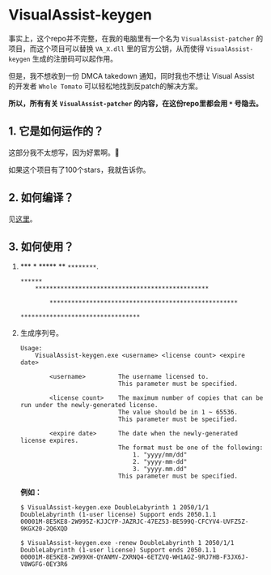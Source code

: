 # VisualAssist-keygen

事实上，这个repo并不完整，在我的电脑里有一个名为 `VisualAssist-patcher` 的项目，而这个项目可以替换 `VA_X.dll` 里的官方公钥，从而使得 `VisualAssist-keygen` 生成的注册码可以起作用。

但是，我不想收到一份 DMCA takedown 通知，同时我也不想让 Visual Assist 的开发者 `Whole Tomato` 可以轻松地找到反patch的解决方案。

__所以，所有有关 `VisualAssist-patcher` 的内容，在这份repo里都会用 `*` 号隐去。__

## 1. 它是如何运作的？

这部分我不太想写，因为好累啊。🤪

如果这个项目有了100个stars，我就告诉你。

## 2. 如何编译？

见[这里](doc/how-to-build.zh-CN.md)。

## 3. 如何使用？

1. \*\*\* \* \*\*\*\*\* \*\* `********`.

   ```
   ******
       ************************************************

           ****************************************************
                                      *********************************
   ```

2. 生成序列号。

   ```
   Usage:
       VisualAssist-keygen.exe <username> <license count> <expire date>

           <username>         The username licensed to.
                              This parameter must be specified.

           <license count>    The maximum number of copies that can be run under the newly-generated license.
                              The value should be in 1 ~ 65536.
                              This parameter must be specified.

           <expire date>      The date when the newly-generated license expires.
                              The format must be one of the following:
                                  1. "yyyy/mm/dd"
                                  2. "yyyy-mm-dd"
                                  3. "yyyy.mm.dd"
                              This parameter must be specified.
   ```

   __例如：__

   ```console
   $ VisualAssist-keygen.exe DoubleLabyrinth 1 2050/1/1
   DoubleLabyrinth (1-user license) Support ends 2050.1.1
   00001M-8E5KE8-2W995Z-KJJCYP-JAZRJC-47EZ53-BE599Q-CFCYV4-UVFZ5Z-9KGX20-2Q6XQD

   $ VisualAssist-keygen.exe -renew DoubleLabyrinth 1 2050/1/1
   DoubleLabyrinth (1-user license) Support ends 2050.1.1
   00001M-8E5KE8-2W99XH-QYANMV-ZXRNQ4-6ETZVQ-WH1AGZ-9RJ7HB-F3JX6J-V8WGFG-0EY3R6
   ```
